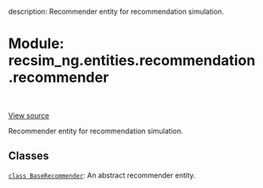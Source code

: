 description: Recommender entity for recommendation simulation.

<div itemscope itemtype="http://developers.google.com/ReferenceObject">
<meta itemprop="name" content="recsim_ng.entities.recommendation.recommender" />
<meta itemprop="path" content="Stable" />
</div>

# Module: recsim_ng.entities.recommendation.recommender

<!-- Insert buttons and diff -->

<table class="tfo-notebook-buttons tfo-api nocontent" align="left">

</table>

<a target="_blank" href="https://github.com/google-research/recsim_ng/tree/master/recsim_ng/entities/recommendation/recommender.py">View
source</a>

Recommender entity for recommendation simulation.

## Classes

[`class BaseRecommender`](../../../recsim_ng/entities/recommendation/recommender/BaseRecommender.md):
An abstract recommender entity.
